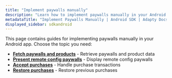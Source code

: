 ```yaml
---
title: "Implement paywalls manually"
description: "Learn how to implement paywalls manually in your Android app with Adapty SDK."
metadataTitle: "Implement Paywalls Manually | Android SDK | Adapty Docs"
displayed_sidebar: sdkandroid
---
```


This page contains guides for implementing paywalls manually in your Android app. Choose the topic you need:

- **[Fetch paywalls and products](fetch-paywalls-and-products-android)** - Retrieve paywalls and product data
- **[Present remote config paywalls](present-remote-config-paywalls-android)** - Display remote config paywalls
- **[Accept purchases](android-making-purchases)** - Handle purchase transactions
- **[Restore purchases](android-restore-purchase)** - Restore previous purchases 